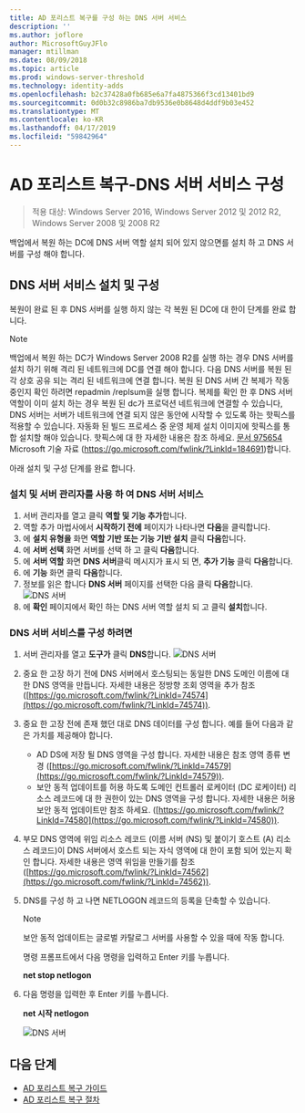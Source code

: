 ```yaml
---
title: AD 포리스트 복구를 구성 하는 DNS 서버 서비스
description: ''
ms.author: joflore
author: MicrosoftGuyJFlo
manager: mtillman
ms.date: 08/09/2018
ms.topic: article
ms.prod: windows-server-threshold
ms.technology: identity-adds
ms.openlocfilehash: b2c37428a0fb685e6a7fa4875366f3cd13401bd9
ms.sourcegitcommit: 0d0b32c8986ba7db9536e0b8648d4ddf9b03e452
ms.translationtype: MT
ms.contentlocale: ko-KR
ms.lasthandoff: 04/17/2019
ms.locfileid: "59842964"
---
```

# <a name="ad-forest-recovery---configuring-the-dns-server-service"></a>AD 포리스트 복구-DNS 서버 서비스 구성

>적용 대상: Windows Server 2016, Windows Server 2012 및 2012 R2, Windows Server 2008 및 2008 R2

백업에서 복원 하는 DC에 DNS 서버 역할 설치 되어 있지 않으면를 설치 하 고 DNS 서버를 구성 해야 합니다. 

## <a name="install-and-configure-the-dns-server-service"></a>DNS 서버 서비스 설치 및 구성

복원이 완료 된 후 DNS 서버를 실행 하지 않는 각 복원 된 DC에 대 한이 단계를 완료 합니다. 

> [!NOTE]
> 백업에서 복원 하는 DC가 Windows Server 2008 R2를 실행 하는 경우 DNS 서버를 설치 하기 위해 격리 된 네트워크에 DC를 연결 해야 합니다. 다음 DNS 서버를 복원 된 각 상호 공유 되는 격리 된 네트워크에 연결 합니다. 복원 된 DNS 서버 간 복제가 작동 중인지 확인 하려면 repadmin /replsum을 실행 합니다. 복제를 확인 한 후 DNS 서버 역할이 이미 설치 하는 경우 복원 된 dc가 프로덕션 네트워크에 연결할 수 있습니다, DNS 서버는 서버가 네트워크에 연결 되지 않은 동안에 시작할 수 있도록 하는 핫픽스를 적용할 수 있습니다. 자동화 된 빌드 프로세스 중 운영 체제 설치 이미지에 핫픽스를 통합 설치할 해야 있습니다. 핫픽스에 대 한 자세한 내용은 참조 하세요. [문서 975654](https://go.microsoft.com/fwlink/?LinkId=184691) Microsoft 기술 자료 (https://go.microsoft.com/fwlink/?LinkId=184691)합니다. 

아래 설치 및 구성 단계를 완료 합니다.

### <a name="to-install-and-the-dns-server-service-using-server-manager"></a>설치 및 서버 관리자를 사용 하 여 DNS 서버 서비스  

1. 서버 관리자를 열고 클릭 **역할 및 기능 추가**합니다. 
2. 역할 추가 마법사에서 **시작하기 전에** 페이지가 나타나면 **다음**을 클릭합니다. 
3. 에 **설치 유형을** 화면 **역할 기반 또는 기능 기반 설치** 클릭 **다음**합니다.
4. 에 **서버 선택** 화면 서버를 선택 하 고 클릭 **다음**합니다.
5. 에 **서버 역할** 화면 **DNS 서버**클릭 메시지가 표시 되 면, **추가 기능** 클릭 **다음**합니다.
6. 에 **기능** 화면 클릭 **다음**합니다.
7. 정보를 읽은 합니다 **DNS 서버** 페이지를 선택한 다음 클릭 **다음**합니다.
   ![DNS 서버](media/AD-Forest-Recovery-Configure-DNS/dns1.png)  
8. 에 **확인** 페이지에서 확인 하는 DNS 서버 역할 설치 되 고 클릭 **설치**합니다. 

### <a name="to-configure-the-dns-server-service"></a>DNS 서버 서비스를 구성 하려면

1. 서버 관리자를 열고 **도구가** 클릭 **DNS**합니다.
   ![DNS 서버](media/AD-Forest-Recovery-Configure-DNS/dns2.png)
2. 중요 한 고장 하기 전에 DNS 서버에서 호스팅되는 동일한 DNS 도메인 이름에 대 한 DNS 영역을 만듭니다. 자세한 내용은 정방향 조회 영역을 추가 참조 ([https://go.microsoft.com/fwlink/?LinkId=74574](https://go.microsoft.com/fwlink/?LinkId=74574)).
3. 중요 한 고장 전에 존재 했던 대로 DNS 데이터를 구성 합니다. 예를 들어 다음과 같은 가치를 제공해야 합니다.  

   - AD DS에 저장 될 DNS 영역을 구성 합니다. 자세한 내용은 참조 영역 종류 변경 ([https://go.microsoft.com/fwlink/?LinkId=74579](https://go.microsoft.com/fwlink/?LinkId=74579)).
   - 보안 동적 업데이트를 허용 하도록 도메인 컨트롤러 로케이터 (DC 로케이터) 리소스 레코드에 대 한 권한이 있는 DNS 영역을 구성 합니다. 자세한 내용은 허용 보안 동적 업데이트만 참조 하세요. ([https://go.microsoft.com/fwlink/?LinkId=74580](https://go.microsoft.com/fwlink/?LinkId=74580)).

4. 부모 DNS 영역에 위임 리소스 레코드 (이름 서버 (NS) 및 붙이기 호스트 (A) 리소스 레코드)이 DNS 서버에서 호스트 되는 자식 영역에 대 한이 포함 되어 있는지 확인 합니다. 자세한 내용은 영역 위임을 만들기를 참조 ([https://go.microsoft.com/fwlink/?LinkId=74562](https://go.microsoft.com/fwlink/?LinkId=74562)).
5. DNS를 구성 하 고 나면 NETLOGON 레코드의 등록을 단축할 수 있습니다.

   > [!NOTE]
   > 보안 동적 업데이트는 글로벌 카탈로그 서버를 사용할 수 있을 때에 작동 합니다. 

   명령 프롬프트에서 다음 명령을 입력하고 Enter 키를 누릅니다.  

   **net stop netlogon**  

6. 다음 명령을 입력한 후 Enter 키를 누릅니다.  

   **net 시작 netlogon**  

   ![DNS 서버](media/AD-Forest-Recovery-Configure-DNS/dns3.png)  

## <a name="next-steps"></a>다음 단계

- [AD 포리스트 복구 가이드](AD-Forest-Recovery-Guide.md)
- [AD 포리스트 복구 절차](AD-Forest-Recovery-Procedures.md)
